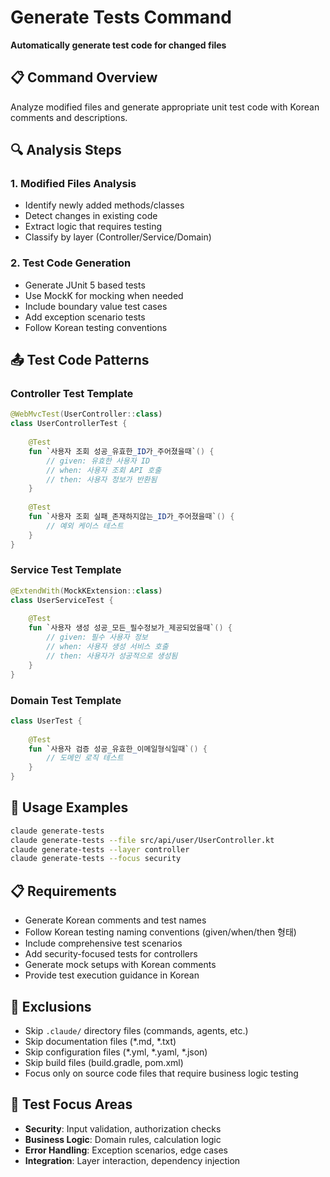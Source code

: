 # Generate Tests Command

**Automatically generate test code for changed files**

## 📋 Command Overview
Analyze modified files and generate appropriate unit test code with Korean comments and descriptions.

## 🔍 Analysis Steps

### 1. Modified Files Analysis
- Identify newly added methods/classes
- Detect changes in existing code
- Extract logic that requires testing
- Classify by layer (Controller/Service/Domain)

### 2. Test Code Generation
- Generate JUnit 5 based tests
- Use MockK for mocking when needed
- Include boundary value test cases
- Add exception scenario tests
- Follow Korean testing conventions

## 📤 Test Code Patterns

### Controller Test Template
```kotlin
@WebMvcTest(UserController::class)
class UserControllerTest {
    
    @Test
    fun `사용자 조회 성공_유효한_ID가_주어졌을때`() {
        // given: 유효한 사용자 ID
        // when: 사용자 조회 API 호출
        // then: 사용자 정보가 반환됨
    }
    
    @Test
    fun `사용자 조회 실패_존재하지않는_ID가_주어졌을때`() {
        // 예외 케이스 테스트
    }
}
```

### Service Test Template
```kotlin
@ExtendWith(MockKExtension::class)
class UserServiceTest {
    
    @Test
    fun `사용자 생성 성공_모든_필수정보가_제공되었을때`() {
        // given: 필수 사용자 정보
        // when: 사용자 생성 서비스 호출
        // then: 사용자가 성공적으로 생성됨
    }
}
```

### Domain Test Template
```kotlin
class UserTest {
    
    @Test
    fun `사용자 검증 성공_유효한_이메일형식일때`() {
        // 도메인 로직 테스트
    }
}
```

## 🎯 Usage Examples
```bash
claude generate-tests
claude generate-tests --file src/api/user/UserController.kt
claude generate-tests --layer controller
claude generate-tests --focus security
```

## 📋 Requirements
- Generate Korean comments and test names
- Follow Korean testing naming conventions (given/when/then 형태)
- Include comprehensive test scenarios
- Add security-focused tests for controllers
- Generate mock setups with Korean comments
- Provide test execution guidance in Korean

## 🚫 Exclusions
- Skip `.claude/` directory files (commands, agents, etc.)
- Skip documentation files (*.md, *.txt)
- Skip configuration files (*.yml, *.yaml, *.json)
- Skip build files (build.gradle, pom.xml)
- Focus only on source code files that require business logic testing

## 🚨 Test Focus Areas
- **Security**: Input validation, authorization checks
- **Business Logic**: Domain rules, calculation logic  
- **Error Handling**: Exception scenarios, edge cases
- **Integration**: Layer interaction, dependency injection

